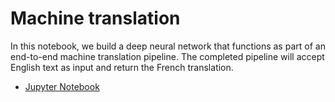 # Machine translation


In this notebook, we build a deep neural network that functions as part of an end-to-end machine translation pipeline. The completed pipeline will accept English text as input and return the French translation.
*	[Jupyter Notebook](https://nbviewer.jupyter.org/github/vgkortsas/Online_courses/blob/master/Udacity_Natural_Language_Processing_Nanodegree/Machine_translation/machine_translation.ipynb)

